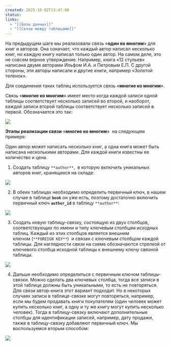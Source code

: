 ```yaml
---
created: 2025-10-02T13:47:00
status:
links:
  - "[[Базы данных]]"
  - "[[Связи между таблицами]]"
---
```

На предыдущем шаге мы реализовали связь «**один ко многим**» для книг и авторов. Она означает, что каждый автор написал несколько книг, но каждую книгу написал только один автор. На самом деле, это не совсем верное утверждение. Например, книга «12 стульев» написана двумя авторами Ильфом И.А. и Петровым Е.П. С другой стороны, эти авторы написали и другие книги, например «Золотой теленок».

Для соединения таких таблиц используется связь «**многие ко многим**».

Связь «**многие ко многим**» имеет место когда каждой записи одной таблицы соответствует несколько записей во второй, и наоборот, каждой записи второй таблицы соответствует несколько записей в первой. Обозначается это так:

![](https://ucarecdn.com/e53a7a38-0b4e-4705-b07e-209dd8074e49/)

**Этапы реализации связи** «**многие ко многим**»  на следующем примере:

Один автор может написать несколько книг, а одна книга может быть написана несколькими авторами. Для каждой книги известны ее количество и цена.

1. Создать таблицу `**author**`,  в которую включить уникальных авторов книг, хранящихся на складе:

![](https://ucarecdn.com/3762c894-7798-4ff7-a254-4068635de34e/)

2. В обеих таблицах необходимо определить первичный ключ, в нашем случае в таблице **`book`** он уже есть, поэтому достаточно включить первичный ключ **`author_id`** в таблицу `**author**`:

![](https://ucarecdn.com/961abd2a-0a7c-42c4-ab52-b4e9cb2d9ceb/)

3. Создать новую таблицу-связку, состоящую из двух столбцов, соответствующих по имени и типу ключевым столбцам исходных таблиц. Каждый из этих столбцов является внешним ключом (`**FOREIGN KEY**`)  и связан с ключевым столбцом каждой таблицы. Для наглядности связи на схеме обозначаются стрелкой от ключевого столбца исходной таблицы к внешнему ключу связной таблицы.

![](https://ucarecdn.com/6943bc53-bbe5-410b-9264-00b20eb0f017/)

4. Дальше необходимо определиться с первичным ключом таблицы-связки. Можно сделать два ключевых столбца, тогда все записи в этой таблице должны быть уникальными, то есть не повторяться. Для связи автор-книга этот вариант подходит. Но в некоторых случаях записи в таблице-связке могут повторяться, например, если мы будем продавать книги покупателям (один человек может купить несколько книг, а одну и ту же книгу могут купить несколько человек). Тогда в таблицу-связку включают дополнительные столбцы для идентификации записей, например, дату продажи,  также в таблицу-связку добавляют первичный ключ. Мы воспользуемся вторым способом:

![](https://ucarecdn.com/9e4529dc-355a-4675-a782-a824fd11d4ce/)































